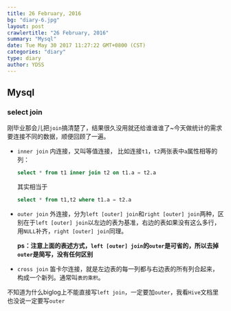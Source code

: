 ```yaml
---
title: 26 February, 2016
bg: "diary-6.jpg"
layout: post
crawlertitle: "26 February, 2016"
summary: "Mysql"
date: Tue May 30 2017 11:27:22 GMT+0800 (CST)
categories: "diary"
type: diary
author: YDSS
---
```


## Mysql

### select join

刚毕业那会儿把`join`搞清楚了，结果很久没用就还给谁谁谁了~今天做统计的需求要连接不同的数据，顺便回顾了一遍。

- `inner join` 内连接，又叫等值连接， 比如连接`t1`，`t2`两张表中`a`属性相等的列：
	
	```sql
	select * from t1 inner join t2 on t1.a = t2.a
	```
	
	其实相当于
	
	```sql
	select * from t1,t2 where t1.a = t2.a
	```
- `outer join` 外连接，分为`left [outer] join`和`right [outer] join`两种，区别在于`left [outer] join`以左边的表为基准，右边的表如果没有这么多行，用`NULL`补齐，`right [outer] join`同理。

	**ps：注意上面的表述方式，`left [outer] join`的`outer`是可省的，所以去掉`outer`是简写，没有任何区别**
- `cross join` 笛卡尔连接，就是左边表的每一列都与右边表的所有列合起来，构成一个新列。通常叫`表的乘积`。

不知道为什么biglog上不能直接写`left join`，一定要加`outer`，我看`Hive`文档里也没说一定要写`outer`